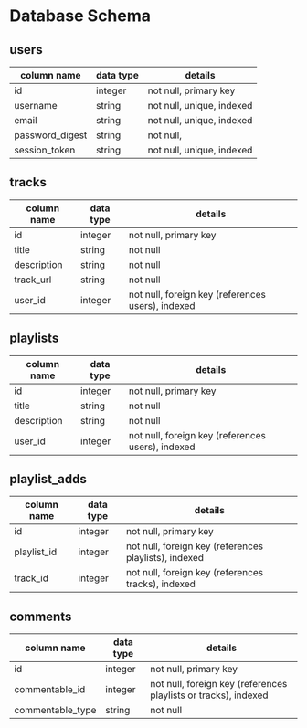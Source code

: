 # Database Schema

## users
column name     | data type | details
----------------|-----------|------------------------
id              | integer   | not null, primary key
username        | string    | not null, unique, indexed
email           | string    | not null, unique, indexed
password_digest | string    | not null, 
session_token   | string    | not null, unique, indexed

## tracks
column name     | data type | details
----------------|-----------|-------------------------
id              | integer   | not null, primary key
title           | string    | not null
description     | string    | not null
track_url       | string    | not null
user_id         | integer   | not null, foreign key (references users), indexed

## playlists
column name     | data type | details
----------------|-----------|-------------------------
id              | integer   | not null, primary key
title           | string    | not null
description     | string    | not null
user_id         | integer   | not null, foreign key (references users), indexed

## playlist_adds
column name    | data type  | details
---------------|------------|-------------------------
id             | integer    | not null, primary key
playlist_id    | integer    | not null, foreign key (references playlists), indexed
track_id       | integer    | not null, foreign key (references tracks), indexed

## comments
column name      | data type  | details
-----------------|------------|-------------------------
id               | integer    | not null, primary key
commentable_id   | integer    | not null, foreign key (references playlists or tracks), indexed
commentable_type | string     | not null
